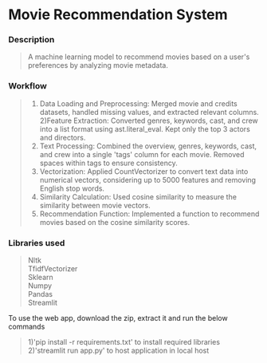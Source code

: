 # Movie Recommendation System

### Description   
> A machine learning model to recommend movies based on a user's preferences by analyzing movie metadata. 

### Workflow
>1) Data Loading and Preprocessing: Merged movie and credits datasets, handled missing values, and extracted relevant columns. 
>2)Feature Extraction: Converted genres, keywords, cast, and crew into a list format using ast.literal_eval. Kept only the top 3 actors and directors.  
>3) Text Processing: Combined the overview, genres, keywords, cast, and crew into a single 'tags' column for each movie. Removed spaces within tags to ensure consistency.
>4) Vectorization: Applied CountVectorizer to convert text data into numerical vectors, considering up to 5000 features and removing English stop words.
>5) Similarity Calculation: Used cosine similarity to measure the similarity between movie vectors.
>6) Recommendation Function: Implemented a function to recommend movies based on the cosine similarity scores.  

### Libraries used
>Nltk  
>TfidfVectorizer  
>Sklearn  
>Numpy  
>Pandas  
>Streamlit  


 
To use the web app, download the zip, extract it and run the below commands  
>1)'pip install -r requirements.txt' to install required libraries  
>2)'streamlit run app.py' to host application in local host
 
